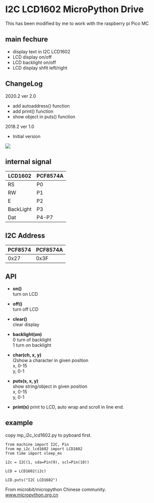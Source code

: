 # I2C LCD1602 MicroPython Drive
This has been modified by me to work with the raspberry pi Pico MC

## main fechure
- display text in I2C LCD1602
- LCD display on/off
- LCD backlight on/off
- LCD display shfit left/right

## ChangeLog

2020.2 ver 2.0
- add autoaddress() function
- add print() function
- show object in puts() function

2018.2 ver 1.0
- Initial version


![](demo.gif)


## internal signal

|LCD1602  | PCF8574A |
|--|--|
|RS  |P0  |
|RW  |P1  |
|E  |P2  |
|BackLight  |P3  |
|Dat  |P4-P7  |

## I2C Address

| PCF8574 | PCF8574A |
|--|--|
| 0x27 | 0x3F |


## API

* **on()**  
turn on LCD  

* **off()**  
turn off LCD

* **clear()**  
clear display

* **backlight(on)**  
0 turn of backlight  
1 turn on backlight

* **char(ch, x, y)**  
I2show a character in given position  
x, 0-15  
y, 0-1

* **puts(s, x, y)**  
show string/object in given position  
x, 0-15  
y, 0-1

* **print(s)**
print to LCD, auto wrap and scroll in line end.

## example

copy mp_i2c_lcd1602.py to pyboard first.

```
from machine import I2C, Pin
from mp_i2c_lcd1602 import LCD1602
from time import sleep_ms

i2c = I2C(1, sda=Pin(9), scl=Pin(10))

LCD = LCD1602(i2c)

LCD.puts("I2C LCD1602")
```

From microbit/micropython Chinese community.  
www.micropython.org.cn
